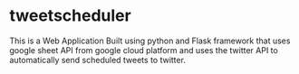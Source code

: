 # tweetscheduler
This is a Web Application Built using python and Flask framework that uses google sheet API from google cloud platform and uses the twitter API to automatically send scheduled tweets to twitter.



